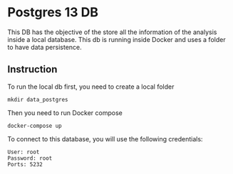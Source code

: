 # Postgres 13 DB
This DB has the objective of the store all the information of the analysis inside a local database. This db is running inside Docker and uses a folder to have data persistence.

## Instruction
To run the local db first, you need to create a local folder
```
mkdir data_postgres
```
Then you need to run Docker compose
```
docker-compose up
```
To connect to this database, you will use the following credentials:

```
User: root
Password: root
Ports: 5232
```